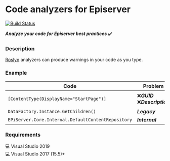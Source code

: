 # Code analyzers for Episerver
[![Build Status](https://dev.azure.com/madsstorm/CodeAnalyzers.Episerver/_apis/build/status/CodeAnalyzers.Episerver?branchName=master)](https://dev.azure.com/madsstorm/CodeAnalyzers.Episerver/_build/latest?definitionId=2&branchName=master)
<!---
[![Nuget](https://img.shields.io/badge/nuget-v1.0-blue)](https://nuget.episerver.com/package/?id=CodeAnalyzers.Episerver)
--->

**_Analyze your code for Episerver best practices_** :heavy_check_mark:

### Description
[Roslyn](https://docs.microsoft.com/dotnet/csharp/roslyn-sdk) analyzers can produce warnings in your code as you type.

### Example
Code | Problem | Severity
-----|---------|:-------:
`[ContentType(DisplayName="StartPage")]` | :x:**_GUID_**<br>:x:**_Description_** | :no_entry:<br>:warning:
`DataFactory.Instance.GetChildren()` | **_Legacy_** | :warning:
`EPiServer.Core.Internal.DefaultContentRepository` | **_Internal_** | :warning:

<!---
### Install
`Install-Package CodeAnalyzers.Episerver`
--->

### Requirements
   :computer: Visual Studio 2019  
   :computer: Visual Studio 2017 (15.5)+
